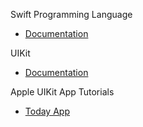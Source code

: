 Swift Programming Language

* [Documentation](https://docs.swift.org/swift-book/documentation/the-swift-programming-language/)

UIKit

* [Documentation](https://developer.apple.com/documentation/uikit)

Apple UIKit App Tutorials

* [Today App](https://developer.apple.com/tutorials/app-dev-training/getting-started-with-today/)
